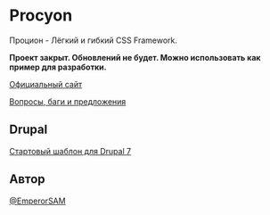 # Procyon

Процион - Лёгкий и гибкий CSS Framework.

**Проект закрыт. Обновлений не будет. Можно использовать как пример для разработки.**

[Официальный сайт](http://procyon.sl-7.ru)

[Вопросы, баги и предложения](https://github.com/EmperorSAM/Procyon/issues)

## Drupal

[Стартовый шаблон для Drupal 7](https://github.com/EmperorSAM/ProcyonTheme)

## Автор

[@EmperorSAM](https://github.com/EmperorSAM)
